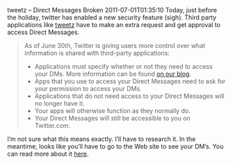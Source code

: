 tweetz &ndash; Direct Messages Broken
2011-07-01T01:35:10
Today, just before the holiday, twitter has enabled a new security feature (sigh). Third party applications like [tweetz](/tweetz) have to make an extra request and get approval to access Direct Messages.

> As of June 30th, Twitter is giving users more control over what information is shared with third-party applications:
> 
>   * Applications must specify whether or not they need to access your DMs. More information can be found [on our blog](http://blog.twitter.com/2011/05/mission-permission.html). 
>   * Apps that you use to access your Direct Messages need to ask for your permission to access your DMs. 
>   * Applications that do not need access to your Direct Messages will no longer have it. 
>   * Your apps will otherwise function as they normally do. 
>   * Your Direct Messages will still be accessible to you on Twitter.com.

I’m not sure what this means exactly. I’ll have to research it. In the meantime, looks like you’ll have to go to the Web site to see your DM’s. You can read more about it [here](https://support.twitter.com/articles/20169272-unable-to-access-direct-messages-dms-from-an-application).
